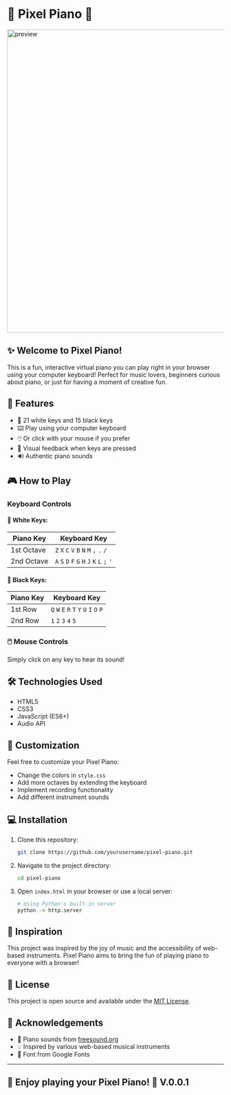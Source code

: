 # 🎹 Pixel Piano 🎵

<img width="967" height="705" alt="preview" src="https://github.com/user-attachments/assets/2fb56342-0c8b-4be4-8755-aee88146bf3f" />


## ✨ Welcome to Pixel Piano! 

This is a fun, interactive virtual piano you can play right in your browser using your computer keyboard! Perfect for music lovers, beginners curious about piano, or just for having a moment of creative fun.


## 🚀 Features

- 🎵 21 white keys and 15 black keys
- ⌨️ Play using your computer keyboard
- 🖱️ Or click with your mouse if you prefer
- 🌈 Visual feedback when keys are pressed
- 🔊 Authentic piano sounds

## 🎮 How to Play

### Keyboard Controls

#### 💫 White Keys:
| Piano Key | Keyboard Key |
|-----------|-------------|
| 1st Octave | `Z` `X` `C` `V` `B` `N` `M` `,` `.` `/` |
| 2nd Octave | `A` `S` `D` `F` `G` `H` `J` `K` `L` `;` `'` |

#### 🌟 Black Keys:
| Piano Key | Keyboard Key |
|-----------|-------------|
| 1st Row | `Q` `W` `E` `R` `T` `Y` `U` `I` `O` `P` |
| 2nd Row | `1` `2` `3` `4` `5` |

### 🖱️ Mouse Controls

Simply click on any key to hear its sound!

## 🛠️ Technologies Used

- HTML5
- CSS3
- JavaScript (ES6+)
- Audio API

## 🎨 Customization

Feel free to customize your Pixel Piano:

- Change the colors in `style.css`
- Add more octaves by extending the keyboard
- Implement recording functionality
- Add different instrument sounds

## 💻 Installation

1. Clone this repository:
   ```bash
   git clone https://github.com/yourusername/pixel-piano.git
   ```

2. Navigate to the project directory:
   ```bash
   cd pixel-piano
   ```

3. Open `index.html` in your browser or use a local server:
   ```bash
   # Using Python's built-in server
   python -m http.server
   ```

## 🌈 Inspiration

This project was inspired by the joy of music and the accessibility of web-based instruments. Pixel Piano aims to bring the fun of playing piano to everyone with a browser!

## 📝 License

This project is open source and available under the [MIT License](LICENSE).

## 🙏 Acknowledgements

- 🎵 Piano sounds from [freesound.org](https://freesound.org)
- 💡 Inspired by various web-based musical instruments
- 🎨 Font from Google Fonts

---

## 💖 Enjoy playing your Pixel Piano! 🎹 V.0.0.1
